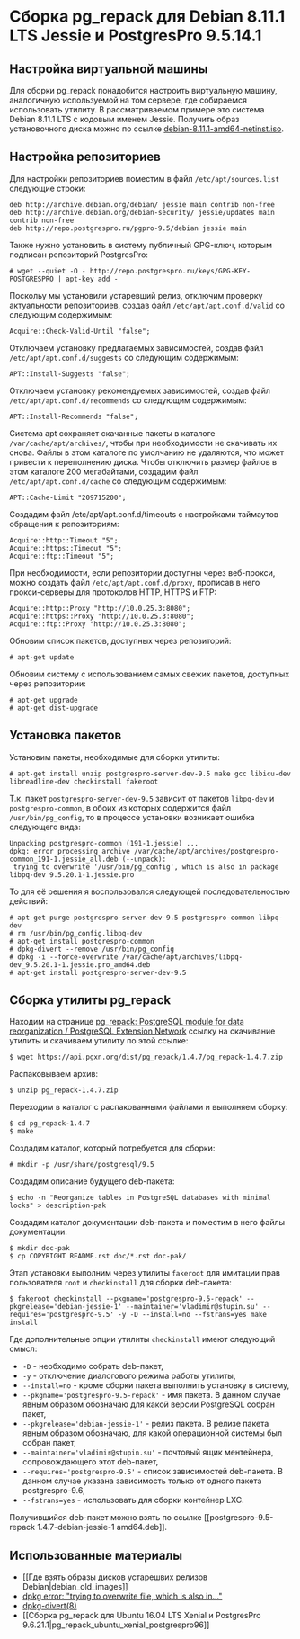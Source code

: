 Сборка pg_repack для Debian 8.11.1 LTS Jessie и PostgresPro 9.5.14.1
====================================================================

Настройка виртуальной машины
----------------------------

Для сборки pg_repack понадобится настроить виртуальную машину, аналогичную используемой на том сервере, где собираемся использовать утилиту. В рассматриваемом примере это система Debian 8.11.1 LTS с кодовым именем Jessie. Получить образ установочного диска можно по ссылке [debian-8.11.1-amd64-netinst.iso](http://cdimage.debian.org/cdimage/archive/8.11.1/amd64/iso-cd/debian-8.11.1-amd64-netinst.iso).

Настройка репозиториев
----------------------

Для настройки репозиториев поместим в файл `/etc/apt/sources.list` следующие строки:

    deb http://archive.debian.org/debian/ jessie main contrib non-free
    deb http://archive.debian.org/debian-security/ jessie/updates main contrib non-free
    deb http://repo.postgrespro.ru/pgpro-9.5/debian jessie main

Также нужно установить в систему публичный GPG-ключ, которым подписан репозиторий PostgresPro:

    # wget --quiet -O - http://repo.postgrespro.ru/keys/GPG-KEY-POSTGRESPRO | apt-key add -

Поскольу мы установили устаревший релиз, отключим проверку актуальности репозиториев, создав файл `/etc/apt/apt.conf.d/valid` со следующим содержимым:

    Acquire::Check-Valid-Until "false";

Отключаем установку предлагаемых зависимостей, создав файл `/etc/apt/apt.conf.d/suggests` со следующим содержимым:

    APT::Install-Suggests "false";

Отключаем установку рекомендуемых зависимостей, создав файл `/etc/apt/apt.conf.d/recommends` со следующим содержимым:

    APT::Install-Recommends "false";

Система apt сохраняет скачанные пакеты в каталоге `/var/cache/apt/archives/`, чтобы при необходимости не скачивать их снова. Файлы в этом каталоге по умолчанию не удаляются, что может привести к переполнению диска. Чтобы отключить размер файлов в этом каталоге 200 мегабайтами, создадим файл `/etc/apt/apt.conf.d/cache` со следующим содержимым:

    APT::Cache-Limit "209715200";

Создадим файл /etc/apt/apt.conf.d/timeouts с настройками таймаутов обращения к репозиториям:

    Acquire::http::Timeout "5";
    Acquire::https::Timeout "5";
    Acquire::ftp::Timeout "5";

При необходимости, если репозитории доступны через веб-прокси, можно создать файл `/etc/apt/apt.conf.d/proxy`, прописав в него прокси-серверы для протоколов HTTP, HTTPS и FTP:

    Acquire::http::Proxy "http://10.0.25.3:8080";
    Acquire::https::Proxy "http://10.0.25.3:8080";
    Acquire::ftp::Proxy "http://10.0.25.3:8080";

Обновим список пакетов, доступных через репозиторий:

    # apt-get update

Обновим систему с использованием самых свежих пакетов, доступных через репозитории:

    # apt-get upgrade
    # apt-get dist-upgrade

Установка пакетов
-----------------

Установим пакеты, необходимые для сборки утилиты:

    # apt-get install unzip postgrespro-server-dev-9.5 make gcc libicu-dev libreadline-dev checkinstall fakeroot

Т.к. пакет `postgrespro-server-dev-9.5` зависит от пакетов `libpq-dev` и `postgrespro-common`, в обоих из которых содержится файл `/usr/bin/pg_config`, то в процессе установки возникает ошибка следующего вида:

    Unpacking postgrespro-common (191-1.jessie) ...
    dpkg: error processing archive /var/cache/apt/archives/postgrespro-common_191-1.jessie_all.deb (--unpack):
     trying to overwrite '/usr/bin/pg_config', which is also in package libpq-dev 9.5.20.1-1.jessie.pro

То для её решения я воспользовался следующей последовательностью действий:

    # apt-get purge postgrespro-server-dev-9.5 postgrespro-common libpq-dev
    # rm /usr/bin/pg_config.libpq-dev
    # apt-get install postgrespro-common
    # dpkg-divert --remove /usr/bin/pg_config
    # dpkg -i --force-overwrite /var/cache/apt/archives/libpq-dev_9.5.20.1-1.jessie.pro_amd64.deb
    # apt-get install postgrespro-server-dev-9.5

Сборка утилиты pg_repack
------------------------

Находим на странице [pg_repack: PostgreSQL module for data reorganization / PostgreSQL Extension Network](https://pgxn.org/dist/pg_repack/) ссылку на скачивание утилиты и скачиваем утилиту по этой ссылке:

    $ wget https://api.pgxn.org/dist/pg_repack/1.4.7/pg_repack-1.4.7.zip

Распаковываем архив:

    $ unzip pg_repack-1.4.7.zip

Переходим в каталог с распакованными файлами и выполняем сборку:

    $ cd pg_repack-1.4.7
    $ make

Создадим каталог, который потребуется для сборки:

    # mkdir -p /usr/share/postgresql/9.5


Создадим описание будущего deb-пакета:

    $ echo -n "Reorganize tables in PostgreSQL databases with minimal locks" > description-pak

Создадим каталог документации deb-пакета и поместим в него файлы документации:

    $ mkdir doc-pak
    $ cp COPYRIGHT README.rst doc/*.rst doc-pak/

Этап установки выполним через утилиты `fakeroot` для имитации прав пользователя `root` и `checkinstall` для сборки deb-пакета:

    $ fakeroot checkinstall --pkgname='postgrespro-9.5-repack' --pkgrelease='debian-jessie-1' --maintainer='vladimir@stupin.su' --requires='postgrespro-9.5' -y -D --install=no --fstrans=yes make install

Где дополнительные опции утилиты `checkinstall` имеют следующий смысл:

* `-D` - необходимо собрать deb-пакет,
* `-y` - отключение диалогового режима работы утилиты,
* `--install=no` - кроме сборки пакета выполнить установку в систему,
* `--pkgname='postgrespro-9.5-repack'` - имя пакета. В данном случае явным образом обозначаю для какой версии PostgreSQL собран пакет,
* `--pkgrelease='debian-jessie-1'` - релиз пакета. В релизе пакета явным образом обозначаю, для какой операционной системы был собран пакет,
* `--maintainer='vladimir@stupin.su'` - почтовый ящик ментейнера, сопровождающего этот deb-пакет,
* `--requires='postgrespro-9.5'` - список зависимостей deb-пакета. В данном случае указана зависимость только от одного пакета postgrespro-9.6,
* `--fstrans=yes` - использовать для сборки контейнер LXC.

Получившийся deb-пакет можно взять по ссылке [[postgrespro-9.5-repack 1.4.7-debian-jessie-1 amd64.deb]].

Использованные материалы
------------------------

* [[Где взять образы дисков устарешвих релизов Debian|debian_old_images]]
* [dpkg error: "trying to overwrite file, which is also in..."](https://askubuntu.com/questions/176121/dpkg-error-trying-to-overwrite-file-which-is-also-in)
* [dpkg-divert(8)](https://linux.die.net/man/8/dpkg-divert)
* [[Сборка pg_repack для Ubuntu 16.04 LTS Xenial и PostgresPro 9.6.21.1|pg_repack_ubuntu_xenial_postgrespro96]]
